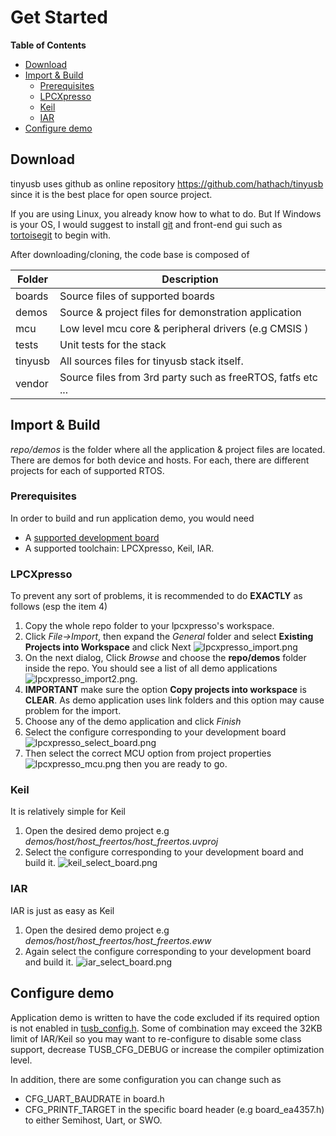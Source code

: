 # Get Started #

<!-- START doctoc generated TOC please keep comment here to allow auto update -->
<!-- DON'T EDIT THIS SECTION, INSTEAD RE-RUN doctoc TO UPDATE -->
**Table of Contents**

- [Download](#download)
- [Import & Build](#import-&-build)
	- [Prerequisites](#prerequisites)
	- [LPCXpresso](#lpcxpresso)
	- [Keil](#keil)
	- [IAR](#iar)
- [Configure demo](#configure-demo)

<!-- END doctoc generated TOC please keep comment here to allow auto update -->

## Download ##

tinyusb uses github as online repository https://github.com/hathach/tinyusb since it is the best place for open source project. 

If you are using Linux, you already know how to what to do. But If Windows is your OS, I would suggest to install [git](http://git-scm.com/) and front-end gui such as [tortoisegit](http://code.google.com/p/tortoisegit) to begin with.

After downloading/cloning, the code base is composed of

Folder  | Description
-----   | -------------
boards  | Source files of supported boards
demos   | Source & project files for demonstration application
mcu     | Low level mcu core & peripheral drivers (e.g CMSIS )
tests   | Unit tests for the stack
tinyusb | All sources files for tinyusb stack itself.
vendor  | Source files from 3rd party such as freeRTOS, fatfs etc ...

## Import & Build ##

*repo/demos* is the folder where all the application & project files are located. There are demos for both device and hosts. For each, there are different projects for each of supported RTOS. 

### Prerequisites ###

In order to build and run application demo, you would need

- A [supported development board](../../boards/readme.md)
- A supported toolchain: LPCXpresso, Keil, IAR.

### LPCXpresso ###

To prevent any sort of problems, it is recommended to do **EXACTLY** as follows (esp the item 4)

1. Copy the whole repo folder to your lpcxpresso's workspace.
2. Click *File->Import*, then expand the *General* folder and select **Existing Projects into Workspace** and click Next ![lpcxpresso_import.png](http://docs.tinyusb.org/images/lpcxpresso_import.png)
3. On the next dialog, Click *Browse* and choose the **repo/demos** folder inside the repo. You should see a list of all demo applications ![lpcxpresso_import2.png](http://docs.tinyusb.org/images/lpcxpresso_import2.png).
4. **IMPORTANT** make sure the option **Copy projects into workspace** is **CLEAR**. As demo application uses link folders and this option may cause problem for the import.
5. Choose any of the demo application and click *Finish*
6. Select the configure corresponding to your development board ![lpcxpresso_select_board.png](http://docs.tinyusb.org/images/lpcxpresso_select_board.png)
7. Then select the correct MCU option from project properties ![lpcxpresso_mcu.png](http://docs.tinyusb.org/images/lpcxpresso_mcu.png) then you are ready to go.

### Keil ###

It is relatively simple for Keil

1. Open the desired demo project e.g *demos/host/host_freertos/host_freertos.uvproj*
2. Select the configure corresponding to your development board and build it. ![keil_select_board.png](http://docs.tinyusb.org/images/keil_select_board.png) 

### IAR ###

IAR is just as easy as Keil

1. Open the desired demo project e.g *demos/host/host_freertos/host_freertos.eww*
2. Again select the configure corresponding to your development board and build it. ![iar_select_board.png](http://docs.tinyusb.org/images/iar_select_board.png)

## Configure demo ##

Application demo is written to have the code excluded if its required option is not enabled in [tusb_config.h](). Some of combination may exceed the 32KB limit of IAR/Keil so you may want to re-configure to disable some class support, decrease TUSB_CFG_DEBUG or increase the compiler optimization level.

In addition, there are some configuration you can change such as

- CFG_UART_BAUDRATE in board.h
- CFG_PRINTF_TARGET in the specific board header (e.g board_ea4357.h) to either Semihost, Uart, or SWO.